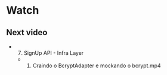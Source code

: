 # Watch

## Next video
* 7. SignUp API - Infra Layer
    * 1. Craindo o BcryptAdapter e mockando o bcrypt.mp4